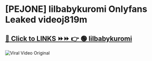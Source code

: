 
 # [PEJONE] lilbabykuromi Onlyfans Leaked videoj819m

## <h2><a href="https://clipsfans.com/lilbabykuromi&ref=git">🔗 Click to LINKS ⏩⏩ 👉 🟢 lilbabykuromi </a></h2>

<a href="https://clipsfans.com/lilbabykuromi&ref=git" rel="nofollow" data-target="animated-image.originalLink"><img src="https://i.ibb.co.com/xMMVF88/686577567.gif" alt="Viral Video Original" style="max-width: 100%; display: inline-block;" data-target="animated-image.originalImage"></a>

